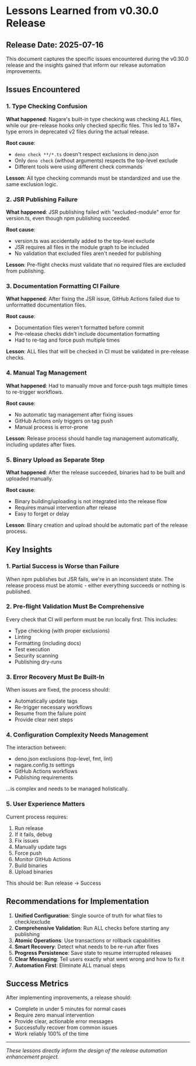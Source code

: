 # Lessons Learned from v0.30.0 Release

## Release Date: 2025-07-16

This document captures the specific issues encountered during the v0.30.0
release and the insights gained that inform our release automation improvements.

## Issues Encountered

### 1. Type Checking Confusion

**What happened**: Nagare's built-in type checking was checking ALL files, while
our pre-release hooks only checked specific files. This led to 187+ type errors
in deprecated v2 files during the actual release.

**Root cause**:

- `deno check **/*.ts` doesn't respect exclusions in deno.json
- Only `deno check` (without arguments) respects the top-level exclude
- Different tools were using different check commands

**Lesson**: All type checking commands must be standardized and use the same
exclusion logic.

### 2. JSR Publishing Failure

**What happened**: JSR publishing failed with "excluded-module" error for
version.ts, even though npm publishing succeeded.

**Root cause**:

- version.ts was accidentally added to the top-level exclude
- JSR requires all files in the module graph to be included
- No validation that excluded files aren't needed for publishing

**Lesson**: Pre-flight checks must validate that no required files are excluded
from publishing.

### 3. Documentation Formatting CI Failure

**What happened**: After fixing the JSR issue, GitHub Actions failed due to
unformatted documentation files.

**Root cause**:

- Documentation files weren't formatted before commit
- Pre-release checks didn't include documentation formatting
- Had to re-tag and force push multiple times

**Lesson**: ALL files that will be checked in CI must be validated in
pre-release checks.

### 4. Manual Tag Management

**What happened**: Had to manually move and force-push tags multiple times to
re-trigger workflows.

**Root cause**:

- No automatic tag management after fixing issues
- GitHub Actions only triggers on tag push
- Manual process is error-prone

**Lesson**: Release process should handle tag management automatically,
including updates after fixes.

### 5. Binary Upload as Separate Step

**What happened**: After the release succeeded, binaries had to be built and
uploaded manually.

**Root cause**:

- Binary building/uploading is not integrated into the release flow
- Requires manual intervention after release
- Easy to forget or delay

**Lesson**: Binary creation and upload should be automatic part of the release
process.

## Key Insights

### 1. Partial Success is Worse than Failure

When npm publishes but JSR fails, we're in an inconsistent state. The release
process must be atomic - either everything succeeds or nothing is published.

### 2. Pre-flight Validation Must Be Comprehensive

Every check that CI will perform must be run locally first. This includes:

- Type checking (with proper exclusions)
- Linting
- Formatting (including docs)
- Test execution
- Security scanning
- Publishing dry-runs

### 3. Error Recovery Must Be Built-In

When issues are fixed, the process should:

- Automatically update tags
- Re-trigger necessary workflows
- Resume from the failure point
- Provide clear next steps

### 4. Configuration Complexity Needs Management

The interaction between:

- deno.json exclusions (top-level, fmt, lint)
- nagare.config.ts settings
- GitHub Actions workflows
- Publishing requirements

...is complex and needs to be managed holistically.

### 5. User Experience Matters

Current process requires:

1. Run release
2. If it fails, debug
3. Fix issues
4. Manually update tags
5. Force push
6. Monitor GitHub Actions
7. Build binaries
8. Upload binaries

This should be: Run release → Success

## Recommendations for Implementation

1. **Unified Configuration**: Single source of truth for what files to
   check/exclude
2. **Comprehensive Validation**: Run ALL checks before starting any publishing
3. **Atomic Operations**: Use transactions or rollback capabilities
4. **Smart Recovery**: Detect what needs to be re-run after fixes
5. **Progress Persistence**: Save state to resume interrupted releases
6. **Clear Messaging**: Tell users exactly what went wrong and how to fix it
7. **Automation First**: Eliminate ALL manual steps

## Success Metrics

After implementing improvements, a release should:

- Complete in under 5 minutes for normal cases
- Require zero manual intervention
- Provide clear, actionable error messages
- Successfully recover from common issues
- Work reliably 100% of the time

---

_These lessons directly inform the design of the release automation enhancement
project._
